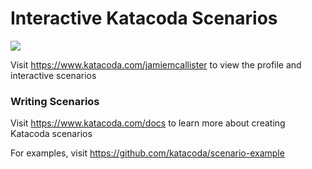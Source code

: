 # Interactive Katacoda Scenarios

[![](http://shields.katacoda.com/katacoda/jamiemcallister/count.svg)](https://www.katacoda.com/jamiemcallister "Get your profile on Katacoda.com")

Visit https://www.katacoda.com/jamiemcallister to view the profile and interactive scenarios

### Writing Scenarios
Visit https://www.katacoda.com/docs to learn more about creating Katacoda scenarios

For examples, visit https://github.com/katacoda/scenario-example
